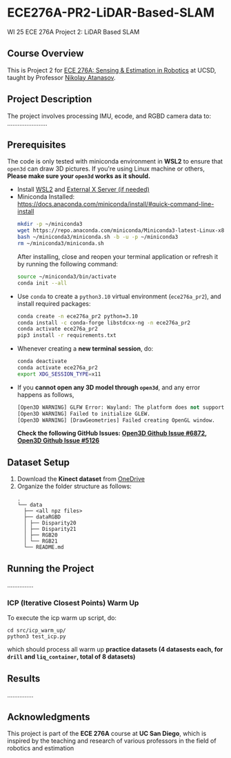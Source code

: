 # ECE276A-PR2-LiDAR-Based-SLAM
WI 25 ECE 276A Project 2: LiDAR Based SLAM

## Course Overview
This is Project 2 for [ECE 276A: Sensing & Estimation in Robotics](https://natanaso.github.io/ece276a/) at UCSD, taught by Professor [Nikolay Atanasov](https://natanaso.github.io/).

## Project Description
The project involves processing IMU, ecode, and RGBD camera data to: .......................

## Prerequisites 
The code is only tested with miniconda environment in **WSL2** to ensure that `open3d` can draw 3D pictures. If you're using Linux machine or others, **Please make sure your `open3d` works as it should.**
- Install [WSL2](https://dev.to/brayandiazc/install-wsl-from-the-microsoft-store-111h) and [External X Server (if needed)](https://www.google.com/search?q=VcXsrv)
- Miniconda Installed: https://docs.anaconda.com/miniconda/install/#quick-command-line-install
    ```bash
    mkdir -p ~/miniconda3
    wget https://repo.anaconda.com/miniconda/Miniconda3-latest-Linux-x86_64.sh -O ~/miniconda3/miniconda.sh
    bash ~/miniconda3/miniconda.sh -b -u -p ~/miniconda3
    rm ~/miniconda3/miniconda.sh
    ```
    After installing, close and reopen your terminal application or refresh it by running the following command:
    ```bash
    source ~/miniconda3/bin/activate
    conda init --all
    ```
- Use `conda` to create a `python3.10` virtual environment (`ece276a_pr2`), and install required packages:
    ```bash
    conda create -n ece276a_pr2 python=3.10
    conda install -c conda-forge libstdcxx-ng -n ece276a_pr2
    conda activate ece276a_pr2
    pip3 install -r requirements.txt
    ```
- Whenever creating a **new terminal session**, do:
    ```bash
    conda deactivate
    conda activate ece276a_pr2
    export XDG_SESSION_TYPE=x11
    ```
- If you **cannot open any 3D model through `open3d`**, and any error happens as follows, 
    ```python
    [Open3D WARNING] GLFW Error: Wayland: The platform does not support setting the window position
    [Open3D WARNING] Failed to initialize GLEW.
    [Open3D WARNING] [DrawGeometries] Failed creating OpenGL window.
    ```
    **Check the following GitHub Issues: [Open3D Github Issue #6872](https://github.com/isl-org/Open3D/issues/6872), [Open3D Github Issue #5126](https://github.com/isl-org/Open3D/issues/5126)**

## Dataset Setup
1. Download the **Kinect dataset** from [OneDrive](https://ucsdcloud-my.sharepoint.com/:u:/g/personal/w3chou_ucsd_edu/ERWl0hGlKzVGl9aSChewQgEB0XdA7LNLz2cW2ncBS63aZw?e=1Dy1Ai)
2. Organize the folder structure as follows:
    ```text
    .
    └── data
      ├── <all npz files>
      ├── dataRGBD
      │ ├── Disparity20
      │ ├── Disparity21
      │ ├── RGB20
      │ └── RGB21
      └── README.md
    ```

## Running the Project
...............

### ICP (Iterative Closest Points) Warm Up
To execute the icp warm up script, do:
```python3
cd src/icp_warm_up/
python3 test_icp.py
```
which should process all warm up **practice datasets (4 datasests each, for `drill` and `liq_container`, total of 8 datasets)**

## Results
...............

## Acknowledgments
This project is part of the **ECE 276A** course at **UC San Diego**, which is inspired by the teaching and research of various professors in the field of robotics and estimation